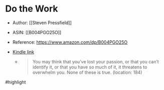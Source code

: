 # Do the Work

* Author: [[Steven Pressfield]]
* ASIN: [[B004PGO25O]]
* Reference: https://www.amazon.com/dp/B004PGO25O
* [Kindle link](kindle://book?action=open&asin=B004PGO25O)


  - > You may think that you’ve lost your passion, or that you can’t identify it, or that you have so much of it, it threatens to overwhelm you. None of these is true. (location: 184)


#highlight